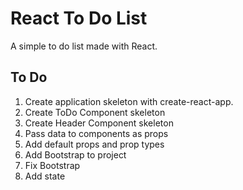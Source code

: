 # React To Do List

A simple to do list made with React.

## To Do

1. Create application skeleton with create-react-app.
2. Create ToDo Component skeleton
3. Create Header Component skeleton
4. Pass data to components as props
5. Add default props and prop types
6. Add Bootstrap to project
7. Fix Bootstrap
8. Add state
